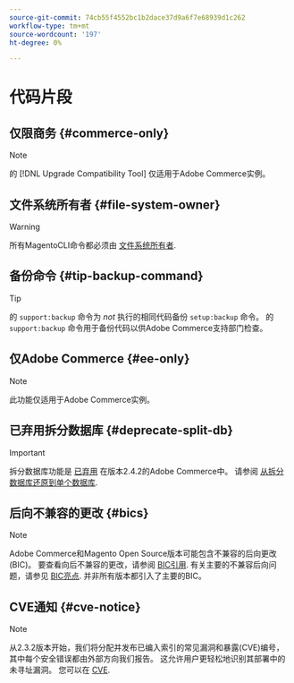```yaml
---
source-git-commit: 74cb55f4552bc1b2dace37d9a6f7e68939d1c262
workflow-type: tm+mt
source-wordcount: '197'
ht-degree: 0%

---
```

# 代码片段

## 仅限商务 {#commerce-only}

>[!NOTE]
>
>的 [!DNL Upgrade Compatibility Tool] 仅适用于Adobe Commerce实例。

<!-- Configuration guide snippets -->

## 文件系统所有者 {#file-system-owner}

>[!WARNING]
>
>所有MagentoCLI命令都必须由 [文件系统所有者](/help/configuration/cli/config-cli.md#prerequisites).

## 备份命令 {#tip-backup-command}

>[!TIP]
>
>的 `support:backup` 命令为 _not_ 执行的相同代码备份 `setup:backup` 命令。 的 `support:backup` 命令用于备份代码以供Adobe Commerce支持部门检查。

## 仅Adobe Commerce {#ee-only}

>[!NOTE]
>
>此功能仅适用于Adobe Commerce实例。

## 已弃用拆分数据库 {#deprecate-split-db}

>[!IMPORTANT]
>
>拆分数据库功能是 [已弃用](https://community.magento.com/t5/Magento-DevBlog/Deprecation-of-Split-Database-in-Magento-Commerce/ba-p/465187?_ga=2.128934671.2024864496.1657558157-1596100530.1657558157) 在版本2.4.2的Adobe Commerce中。 请参阅 [从拆分数据库还原到单个数据库](/help/configuration/storage/revert-split-database.md).

<!-- End of Configuration guide snippets -->

## 后向不兼容的更改 {#bics}

>[!NOTE]
>
>Adobe Commerce和Magento Open Source版本可能包含不兼容的后向更改(BIC)。 要查看向后不兼容的更改，请参阅 [BIC引用](https://developer.adobe.com/commerce/php/development/backward-incompatible-changes/reference/). 有关主要的不兼容后向问题，请参见 [BIC亮点](https://developer.adobe.com/commerce/php/development/backward-incompatible-changes/highlights/). 并非所有版本都引入了主要的BIC。

## CVE通知 {#cve-notice}

>[!NOTE]
>
>从2.3.2版本开始，我们将分配并发布已编入索引的常见漏洞和暴露(CVE)编号，其中每个安全错误都由外部方向我们报告。 这允许用户更轻松地识别其部署中的未寻址漏洞。 您可以在 [CVE](https://cve.mitre.org/).
